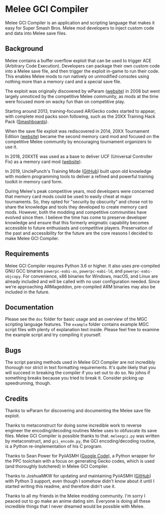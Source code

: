 # Melee GCI Compiler
Melee GCI Compiler is an application and scripting language that makes it easy for Super Smash Bros. Melee mod developers to inject custom code and data into Melee save files.

## Background

Melee contains a buffer overflow exploit that can be used to trigger ACE (Arbitrary Code Execution). Developers can package their own custom code into a Melee save file, and then trigger the exploit in-game to run their code. This enables Melee mods to run natively on unmodified consoles using nothing more than a memory card and a special save file.

The exploit was originally discovered by wParam ([website](http://wparam.com/ssbm/)) in 2008 but went largely unnoticed by the competitive Melee community, as mods at the time were focused more on wacky fun than on competitive play.

Starting around 2013, training-focused AR/Gecko codes started to appear, with complete mod packs soon following, such as the 20XX Training Hack Pack ([Smashboards](https://smashboards.com/threads/the-20xx-melee-training-hack-pack-v4-07-7-04-17.351221/)).

When the save file exploit was rediscovered in 2014, 20XX Tournament Edition ([website](http://www.20xx.me/)) became the second memory card mod and focused on the competitive Melee community by encouraging tournament organizers to use it.

In 2018, 20XXTE was used as a base to deliver UCF (Universal Controller Fix) as a memory card mod ([website](http://www.20xx.me/ucf.html)).

In 2019, UnclePunch's Training Mode ([GitHub](https://github.com/UnclePunch/Training-Mode)) built upon old knowledge with modern programming tools to deliver a refined and powerful training toolkit in memory card form.

During Melee's peak competitive years, mod developers were concerned that memory card mods could be used to easily cheat at major tournaments. So, they opted for "security by obscurity" and chose not to share the knowledge and tools they developed to create memory card mods. However, both the modding and competitive communities have evolved since then. I believe the time has come to preserve developer knowledge and ensure that this formerly enigmatic capability becomes accessible to future enthusiasts and competitive players. Preservation of the past and accessibility for the future are the core reasons I decided to make Melee GCI Compiler.

## Requirements

Melee GCI Compiler requires Python 3.6 or higher. It also uses pre-compiled GNU GCC binaries `powerpc-eabi-as`, `powerpc-eabi-ld`, and `powerpc-eabi-objcopy`. For convenience, x86 binaries for Windows, macOS, and Linux are already included and will be called with no user configuration needed. Since we're approaching ARMageddon, pre-compiled ARM binaries may also be included in the future.

## Documentation

Please see the `doc` folder for basic usage and an overview of the MGC scripting language features. The `example` folder contains example MGC script files with plenty of explanation text inside. Please feel free to examine the example script and try compiling it yourself.

## Bugs

The script parsing methods used in Melee GCI Compiler are not incredibly thorough nor strict in text formatting requirements. It's quite likely that you will succeed in breaking the compiler if you set out to do so. No johns if something breaks because you tried to break it. Consider picking up speedrunning, though.

## Credits

Thanks to wParam for discovering and documenting the Melee save file exploit.

Thanks to metaconstruct for doing some incredible work to reverse engineer the encoding/decoding routines Melee uses to obfuscate its save files. Melee GCI Compiler is possible thanks to that. `meleegci.py` was written by metaconstruct, and `gci_encode.py`, the GCI encoding/decoding routine, is a Python re-implementation of his C program.

Thanks to Sean Power for PyiiASMH ([Google Code](https://code.google.com/archive/p/pyiiasmh/)), a Python wrapper for the PPC toolchain with a focus on generating Gecko codes, which is used (and thoroughly butchered) in Melee GCI Compiler.

Thanks to JoshuaMKW for updating and maintaining PyiiASMH ([GitHub](https://github.com/JoshuaMKW/pyiiasmh)) with Python 3 support, even though I somehow didn't know about it until I started writing this readme, and therefore didn't use it.

Thanks to all my friends in the Melee modding community. I'm sorry I peaced out to go make an anime dating sim. Everyone is doing all these incredible things that I never dreamed would be possible with Melee.
